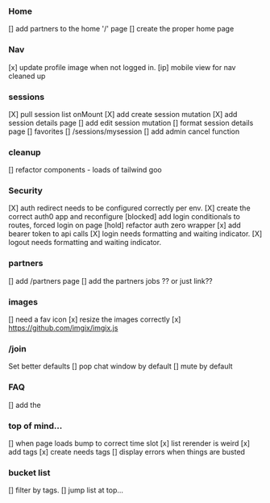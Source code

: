 ### Home

[] add partners to the home '/' page
[] create the proper home page

### Nav

[x] update profile image when not logged in.
[ip] mobile view for nav cleaned up

### sessions

[X] pull session list onMount
[X] add create session mutation
[X] add session details page
[] add edit session mutation
[] format session details page
[] favorites
[] /sessions/mysession
[] add admin cancel function

### cleanup

[] refactor components - loads of tailwind goo

### Security

[X] auth redirect needs to be configured correctly per env.
[X] create the correct auth0 app and reconfigure
[blocked] add login conditionals to routes, forced login on page
[hold] refactor auth zero wrapper
[x] add bearer token to api calls
[X] login needs formatting and waiting indicator.
[X] logout needs formatting and waiting indicator.

### partners

[] add /partners page
[] add the partners jobs ?? or just link??

### images

[] need a fav icon
[x] resize the images correctly
[x] https://github.com/imgix/imgix.js

### /join

Set better defaults
[] pop chat window by default
[] mute by default

### FAQ

[] add the

### top of mind...

[] when page loads bump to correct time slot
[x] list rerender is weird
[x] add tags
[x] create needs tags
[] display errors when things are busted

### bucket list

[] filter by tags.
[] jump list at top...
